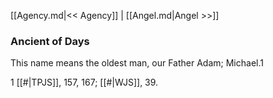 [[Agency.md|<< Agency]]  |  [[Angel.md|Angel >>]]

### Ancient of Days
This name means the oldest man, our Father Adam; Michael.1



1
[[#|TPJS]], 157, 167; [[#|WJS]], 39.